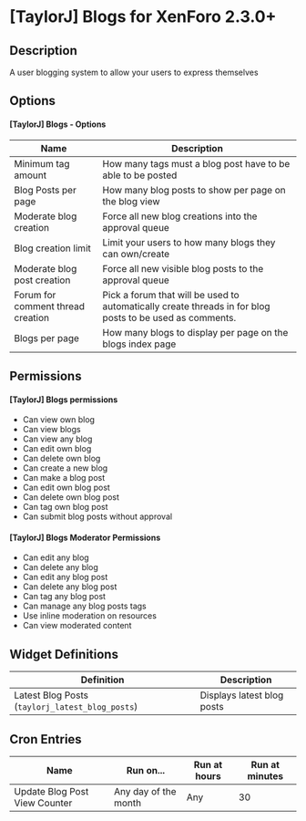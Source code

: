 \[TaylorJ\] Blogs for XenForo 2.3.0+
====================================

Description
-----------

A user blogging system to allow your users to express themselves

Options
-------

#### \[TaylorJ\] Blogs - Options

| Name | Description |
|---|---|
| Minimum tag amount | How many tags must a blog post have to be able to be posted |
| Blog Posts per page | How many blog posts to show per page on the blog view |
| Moderate blog creation | Force all new blog creations into the approval queue |
| Blog creation limit | Limit your users to how many blogs they can own/create |
| Moderate blog post creation | Force all new visible blog posts to the approval queue |
| Forum for comment thread creation | Pick a forum that will be used to automatically create threads in for blog posts to be used as comments. |
| Blogs per page | How many blogs to display per page on the blogs index page |

Permissions
-----------

#### \[TaylorJ\] Blogs permissions

- Can view own blog
- Can view blogs
- Can view any blog
- Can edit own blog
- Can delete own blog
- Can create a new blog
- Can make a blog post
- Can edit own blog post
- Can delete own blog post
- Can tag own blog post
- Can submit blog posts without approval

#### \[TaylorJ\] Blogs Moderator Permissions

- Can edit any blog
- Can delete any blog
- Can edit any blog post
- Can delete any blog post
- Can tag any blog post
- Can manage any blog posts tags
- Use inline moderation on resources
- Can view moderated content

Widget Definitions
------------------

| Definition | Description |
|---|---|
| Latest Blog Posts (`taylorj_latest_blog_posts`) | Displays latest blog posts |

Cron Entries
------------

| Name | Run on... | Run at hours | Run at minutes |
|---|---|---|---|
| Update Blog Post View Counter | Any day of the month | Any | 30 |